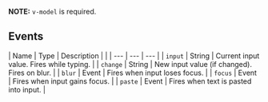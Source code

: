 **NOTE:** `v-model` is required.

## Events
| Name | Type | Description | |
| --- | --- | --- |
| `input` | String | Current input value. Fires while typing. |
| `change` | String | New input value (if changed). Fires on blur. |
| `blur` | Event | Fires when input loses focus. |
| `focus` | Event | Fires when input gains focus. |
| `paste` | Event | Fires when text is pasted into input. |